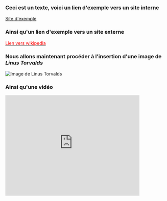 ### Ceci est un texte, voici un lien d'exemple vers un site interne
<a href="https://abderzah.github.io/Introduction-GIT/tp5/exemple/exemple.html">Site d'exemple</a>

### Ainsi qu'un lien d'exemple vers un site externe
<a href="https://en.wikipedia.org/wiki/Linus_Torvalds"><font color="red">Lien vers wikipedia</font></a>

### Nous allons maintenant procéder à l'insertion d'une image de *Linus Torvalds*
![Image de Linus Torvalds](../.images/linus.jpeg "Linus Torvalds")

### Ainsi qu'une vidéo
<iframe width="420" height="315" src="https://www.youtube.com/embed/tgbNymZ7vqY" title="Bohemian Rhapsody | Muppet Music Video | The Muppets" frameborder="0" allow="accelerometer; autoplay; clipboard-write; encrypted-media; gyroscope; picture-in-picture; web-share" referrerpolicy="strict-origin-when-cross-origin" allowfullscreen></iframe>